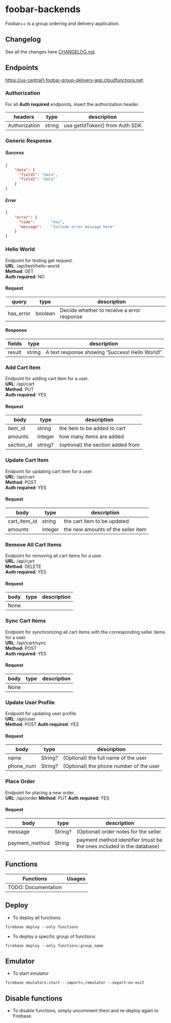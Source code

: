 # foobar-backends
Foobar++ is a group ordering and delivery application.

## Changelog
See all the changes here [CHANGELOG.md](CHANGELOG.md).

## Endpoints
https://us-central1-foobar-group-delivery-app.cloudfunctions.net
### Authorization
For all **Auth required** endpoints, insert the authorization header.

headers | type | description
---------- | -------------- | --------------
Authorization | string | use getIdToken() from Auth SDK

### Generic Response
##### Success
```json
{
    "data": {
      "field1": "data",
      "field2": "data"
    }
}
```
##### Error
```json
{
    "error": {
      "code":       "4xx",
      "message":    "Include error message here"
    }
}
```



### Hello World
Endpoint for testing get request.  
**URL**: /api/test/hello-world  
**Method**: GET  
**Auth required**: NO  

#### Request
query | type | description
---------- | -------------- | --------------
has_error | boolean | Decide whether to receive a error response

#### Response
fields | type | description
---------- | -------------- | --------------
result | string | A text response showing 'Success! Hello World!'

### Add Cart Item
Endpoint for adding cart item for a user.  
**URL**: /api/cart  
**Method**: PUT  
**Auth required**: YES
#### Request
body | type | description
---------- | -------------- | --------------
item_id | string | the item to be added to cart
amounts | integer | how many items are added
section_id | string? | (optional) the section added from

### Update Cart Item
Endpoint for updating cart item for a user.  
**URL**: /api/cart  
**Method**: POST  
**Auth required**: YES
#### Request
body | type | description
---------- | -------------- | --------------
cart_item_id | string | the cart item to be updated
amounts | integer | the new amounts of the seller item

### Remove All Cart Items
Endpoint for removing all cart items for a user.  
**URL**: /api/cart  
**Method**: DELETE  
**Auth required**: YES
#### Request
body | type | description
---------- | -------------- | --------------
None |

### Sync Cart Items
Endpoint for synchronizing all cart items with the corresponding seller items for a user.  
**URL**: /api/cart/sync  
**Method**: POST  
**Auth required**: YES
#### Request
body | type | description
---------- | -------------- | --------------
None |

### Update User Profile
Endpoint for updating user profile.  
**URL**: /api/user  
**Method**: POST
**Auth required**: YES  
#### Request
body | type | description
---------- | -------------- | --------------
name | String? | (Optional) the full name of the user
phone_num | String? | (Optional) the phone number of the user

### Place Order
Endpoint for placing a new order.  
**URL**: /api/order
**Method**: PUT
**Auth required**: YES  
#### Request
body | type | description
---------- | -------------- | --------------
message | String? | (Optional) order notes for the seller
payment_method | String | payment method identifier (must be the ones included in the database)

## Functions
Functions | Usages
---------- | --------------
TODO: Documentation |


## Deploy
- To deploy all functions
```console
firebase deploy --only functions
```

- To deploy a specific group of functions
```console
firebase deploy --only functions:group_name
```

## Emulator
- To start emulator
```console
firebase emulators:start --import=./emulator --export-on-exit
```

## Disable functions
- To disable functions, simply uncomment them and re-deploy again to Firebase.
